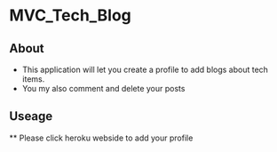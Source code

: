 # MVC_Tech_Blog
## About
* This application will let you create a profile to add blogs about tech items.
* You my also comment and delete your posts
## Useage
** Please click heroku webside to add your profile

